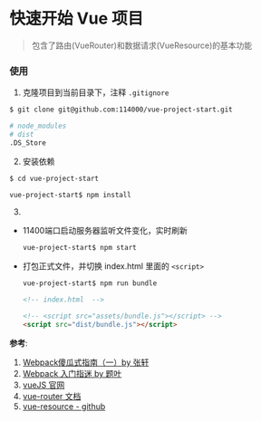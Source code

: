 # 快速开始 Vue 项目

> 包含了路由(VueRouter)和数据请求(VueResource)的基本功能

### 使用

1. 克隆项目到当前目录下，注释 `.gitignore`

``` bash
$ git clone git@github.com:114000/vue-project-start.git
```

``` bash
# node_modules
# dist
.DS_Store
```

2. 安装依赖

``` bash
$ cd vue-project-start

vue-project-start$ npm install
```

3.
  * 11400端口启动服务器监听文件变化，实时刷新

    ``` bash
    vue-project-start$ npm start
    ```


  * 打包正式文件，并切换 index.html 里面的 `<script>`

    ``` bash
    vue-project-start$ npm run bundle
    ```

    ``` html
    <!-- index.html  -->

    <!-- <script src="assets/bundle.js"></script> -->
    <script src="dist/bundle.js"></script>
    ```


**参考**:

1. [Webpack傻瓜式指南（一）by 张轩](http://zhuanlan.zhihu.com/FrontendMagazine/20367175)
2. [Webpack 入门指迷 by 题叶](http://segmentfault.com/a/1190000002551952)
3. [vueJS 官网](http://cn.vuejs.org/)
4. [vue-router 文档](http://router.vuejs.org/zh-cn/index.html)
5. [vue-resource - github](https://github.com/vuejs/vue-resource)
